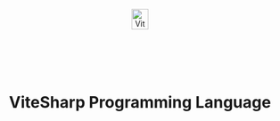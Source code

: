 <div align="center" style="display:grid;place-items:center;">
<p>
    <a target="_blank"><img width="50%" src="https://github.com/Ameeer1/ViteSharp/blob/main/Images/Logo.png"13 alt="ViteSharp logo"></a>
</p>
<h1>ViteSharp Programming Language</h1>
</div>
